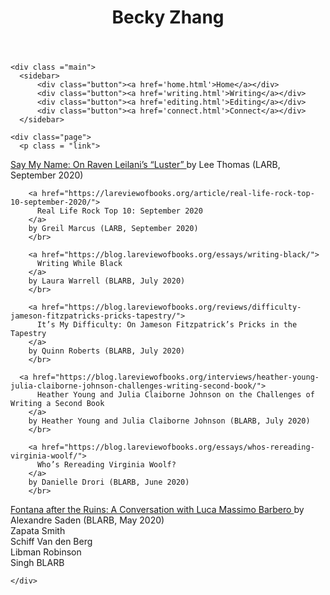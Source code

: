 <!DOCTYPE html>
<html lang='en'>

  <head>
    <meta charset='UTF-8'/>
    <title>Writing</title>
    <link rel='stylesheet' href='styles.css'/>
  </head>

  <body>
    <header>
      <h1>Becky Zhang</h1>
    </header>

    <div class ="main">
      <sidebar>
          <div class="button"><a href='home.html'>Home</a></div>
          <div class="button"><a href='writing.html'>Writing</a></div>
          <div class="button"><a href='editing.html'>Editing</a></div>
          <div class="button"><a href='connect.html'>Connect</a></div>
      </sidebar>

    <div class="page">
      <p class = "link">

<a href="https://lareviewofbooks.org/article/say-my-name-on-raven-leilanis-luster/">
          Say My Name: On Raven Leilani’s “Luster”
        </a>
        by Lee Thomas (LARB, September 2020)
        </br>

        <a href="https://lareviewofbooks.org/article/real-life-rock-top-10-september-2020/">
          Real Life Rock Top 10: September 2020
        </a>
        by Greil Marcus (LARB, September 2020)
        </br>

        <a href="https://blog.lareviewofbooks.org/essays/writing-black/">
          Writing While Black
        </a>
        by Laura Warrell (BLARB, July 2020)
        </br>

        <a href="https://blog.lareviewofbooks.org/reviews/difficulty-jameson-fitzpatricks-pricks-tapestry/">
          It’s My Difficulty: On Jameson Fitzpatrick’s Pricks in the Tapestry
        </a>
        by Quinn Roberts (BLARB, July 2020)
        </br>

      <a href="https://blog.lareviewofbooks.org/interviews/heather-young-julia-claiborne-johnson-challenges-writing-second-book/">
          Heather Young and Julia Claiborne Johnson on the Challenges of Writing a Second Book
        </a>
        by Heather Young and Julia Claiborne Johnson (BLARB, July 2020)
        </br>

        <a href="https://blog.lareviewofbooks.org/essays/whos-rereading-virginia-woolf/">
          Who’s Rereading Virginia Woolf?
        </a>
        by Danielle Drori (BLARB, June 2020)
        </br>

<a href="https://blog.lareviewofbooks.org/interviews/fontana-ruins-conversation-luca-massimo-barbero/">
          Fontana after the Ruins: A Conversation with Luca Massimo Barbero
        </a>
        by Alexandre Saden (BLARB, May 2020)
        </br>
        Zapata Smith
        </br>
        Schiff Van den Berg
        </br>
        Libman Robinson
        </br>
        Singh BLARB
      </p>

    </div>
  </body>

</html>
